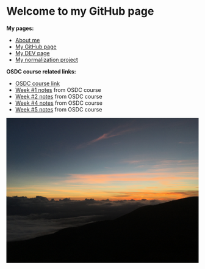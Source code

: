 # Welcome to my GitHub page

**My pages:**
* [About me](/about)
* [My GitHub page](https://github.com/adieg)
* [My DEV page](https://dev.to/adieg)
* [My normalization project](https://github.com/adieg/MyProject)

**OSDC course related links:**
* [OSDC course link](https://osdc.code-maven.com/)
*   [Week #1 notes](https://dev.to/adieg/osdc-course-2023-post-1-3b7) from OSDC course 
*   [Week #2 notes](https://dev.to/adieg/osdc-course-2023-post-2-1n) from OSDC course 
*   [Week #4 notes](https://dev.to/adieg/osdc-course-2023-post-4-ng6) from OSDC course 
*   [Week #5 notes](https://dev.to/adieg/osdc-course-2023-post-5-346n) from OSDC course 

![](https://github.com/adieg/adieg.github.io/blob/main/IMG_9066.JPG?raw=true)
